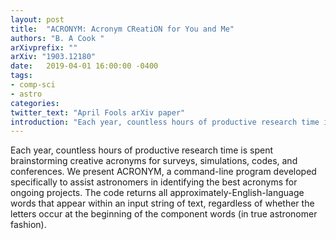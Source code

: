 ```yaml
---
layout: post
title:  "ACRONYM: Acronym CReatiON for You and Me"
authors: "B. A Cook "
arXivprefix: ""
arXiv: "1903.12180"
date:   2019-04-01 16:00:00 -0400
tags:
- comp-sci
- astro
categories:
twitter_text: "April Fools arXiv paper"
introduction: "Each year, countless hours of productive research time is spent..."
---
```


Each year, countless hours of productive research time is spent brainstorming creative acronyms for surveys, simulations, codes, and conferences. We present ACRONYM, a command-line program developed specifically to assist astronomers in identifying the best acronyms for ongoing projects. The code returns all approximately-English-language words that appear within an input string of text, regardless of whether the letters occur at the beginning of the component words (in true astronomer fashion).

